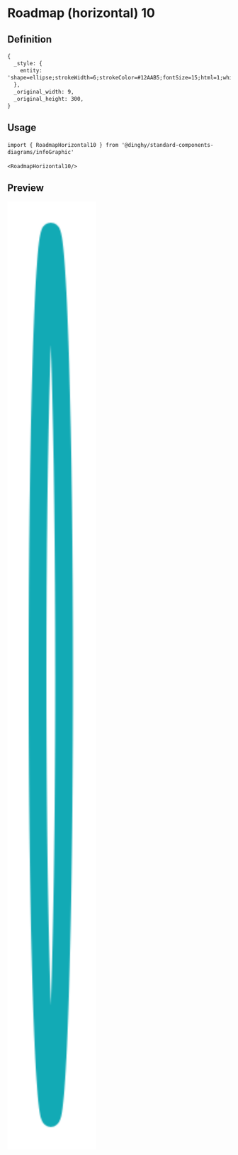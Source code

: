 # Roadmap (horizontal) 10

## Definition

```
{
  _style: { 
    entity: 'shape=ellipse;strokeWidth=6;strokeColor=#12AAB5;fontSize=15;html=1;whiteSpace=wrap;fontStyle=1;fontColor=#12AAB5;',
  },
  _original_width: 9,
  _original_height: 300,
}
```

## Usage

```
import { RoadmapHorizontal10 } from '@dinghy/standard-components-diagrams/infoGraphic'

<RoadmapHorizontal10/>
```

## Preview

<img src="./roadmap-horizontal-10.png" width="200"/>
